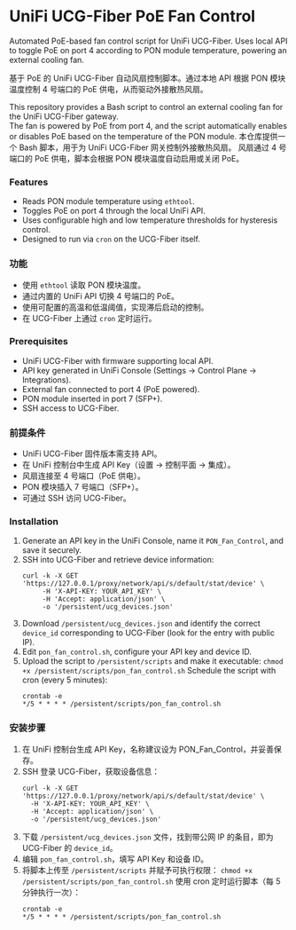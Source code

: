 # UniFi UCG-Fiber PoE Fan Control
Automated PoE-based fan control script for UniFi UCG-Fiber. Uses local API to toggle PoE on port 4 according to PON module temperature, powering an external cooling fan.

基于 PoE 的 UniFi UCG-Fiber 自动风扇控制脚本。通过本地 API 根据 PON 模块温度控制 4 号端口的 PoE 供电，从而驱动外接散热风扇。

This repository provides a Bash script to control an external cooling fan for the UniFi UCG-Fiber gateway.  
The fan is powered by PoE from port 4, and the script automatically enables or disables PoE based on the temperature of the PON module.
本仓库提供一个 Bash 脚本，用于为 UniFi UCG-Fiber 网关控制外接散热风扇。
风扇通过 4 号端口的 PoE 供电，脚本会根据 PON 模块温度自动启用或关闭 PoE。


### Features
- Reads PON module temperature using `ethtool`.
- Toggles PoE on port 4 through the local UniFi API.
- Uses configurable high and low temperature thresholds for hysteresis control.
- Designed to run via `cron` on the UCG-Fiber itself.
### 功能
- 使用 `ethtool` 读取 PON 模块温度。
- 通过内置的 UniFi API 切换 4 号端口的 PoE。
- 使用可配置的高温和低温阈值，实现滞后启动的控制。
- 在 UCG-Fiber 上通过 `cron` 定时运行。

### Prerequisites
- UniFi UCG-Fiber with firmware supporting local API.
- API key generated in UniFi Console (Settings → Control Plane → Integrations).
- External fan connected to port 4 (PoE powered).
- PON module inserted in port 7 (SFP+).
- SSH access to UCG-Fiber.
### 前提条件
- UniFi UCG-Fiber 固件版本需支持 API。
- 在 UniFi 控制台中生成 API Key（设置 → 控制平面 → 集成）。
- 风扇连接至 4 号端口（PoE 供电）。
- PON 模块插入 7 号端口（SFP+）。
- 可通过 SSH 访问 UCG-Fiber。

### Installation
1. Generate an API key in the UniFi Console, name it `PON_Fan_Control`, and save it securely.
2. SSH into UCG-Fiber and retrieve device information:
   ```
   curl -k -X GET 'https://127.0.0.1/proxy/network/api/s/default/stat/device' \
        -H 'X-API-KEY: YOUR_API_KEY' \
        -H 'Accept: application/json' \
        -o '/persistent/ucg_devices.json'
   ```
3. Download `/persistent/ucg_devices.json` and identify the correct `device_id` corresponding to UCG-Fiber (look for the entry with public IP).
4. Edit `pon_fan_control.sh`, configure your API key and device ID.
5. Upload the script to `/persistent/scripts` and make it executable:
`chmod +x /persistent/scripts/pon_fan_control.sh`
Schedule the script with cron (every 5 minutes):
   ```
   crontab -e
   */5 * * * * /persistent/scripts/pon_fan_control.sh
   ```

### 安装步骤
1. 在 UniFi 控制台生成 API Key，名称建议设为 PON_Fan_Control，并妥善保存。
2. SSH 登录 UCG-Fiber，获取设备信息：
   ```
   curl -k -X GET 'https://127.0.0.1/proxy/network/api/s/default/stat/device' \
     -H 'X-API-KEY: YOUR_API_KEY' \
     -H 'Accept: application/json' \
     -o '/persistent/ucg_devices.json'
   ```
3. 下载 `/persistent/ucg_devices.json` 文件，找到带公网 IP 的条目，即为 UCG-Fiber 的 `device_id`。
4. 编辑 `pon_fan_control.sh`，填写 API Key 和设备 ID。
5. 将脚本上传至 `/persistent/scripts` 并赋予可执行权限：
`chmod +x /persistent/scripts/pon_fan_control.sh`
使用 cron 定时运行脚本（每 5 分钟执行一次）：
   ```
   crontab -e
   */5 * * * * /persistent/scripts/pon_fan_control.sh
   ```
